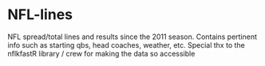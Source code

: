 # NFL-lines
NFL spread/total lines and results since the 2011 season. Contains pertinent info such as starting qbs, head coaches, weather, etc. Special thx to the nflkfastR library / crew for making the data so accessible


